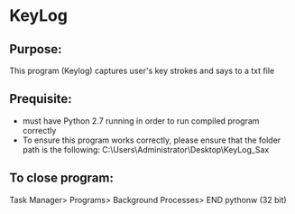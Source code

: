 # KeyLog

## Purpose:
This program (Keylog) captures user's key strokes and says to a txt file

## Prequisite: 
- must have Python 2.7 running in order to run compiled program correctly
- To ensure this program works correctly, please ensure that the folder path is the following: C:\\Users\\Administrator\\Desktop\\KeyLog_Sax

## To close program:
Task Manager> Programs> Background Processes> END pythonw (32 bit)


